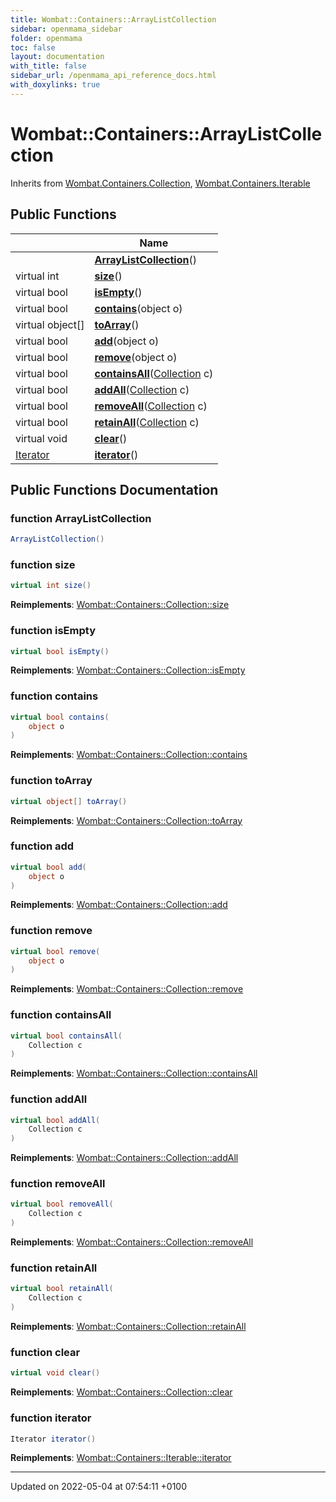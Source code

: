 ```yaml
---
title: Wombat::Containers::ArrayListCollection
sidebar: openmama_sidebar
folder: openmama
toc: false
layout: documentation
with_title: false
sidebar_url: /openmama_api_reference_docs.html
with_doxylinks: true
---
```


# Wombat::Containers::ArrayListCollection





Inherits from [Wombat.Containers.Collection](interfaceWombat_1_1Containers_1_1Collection.html), [Wombat.Containers.Iterable](interfaceWombat_1_1Containers_1_1Iterable.html)

## Public Functions

|                | Name           |
| -------------- | -------------- |
| | **[ArrayListCollection](classWombat_1_1Containers_1_1ArrayListCollection.html#function-arraylistcollection)**() |
| virtual int | **[size](classWombat_1_1Containers_1_1ArrayListCollection.html#function-size)**() |
| virtual bool | **[isEmpty](classWombat_1_1Containers_1_1ArrayListCollection.html#function-isempty)**() |
| virtual bool | **[contains](classWombat_1_1Containers_1_1ArrayListCollection.html#function-contains)**(object o) |
| virtual object[] | **[toArray](classWombat_1_1Containers_1_1ArrayListCollection.html#function-toarray)**() |
| virtual bool | **[add](classWombat_1_1Containers_1_1ArrayListCollection.html#function-add)**(object o) |
| virtual bool | **[remove](classWombat_1_1Containers_1_1ArrayListCollection.html#function-remove)**(object o) |
| virtual bool | **[containsAll](classWombat_1_1Containers_1_1ArrayListCollection.html#function-containsall)**([Collection](interfaceWombat_1_1Containers_1_1Collection.html) c) |
| virtual bool | **[addAll](classWombat_1_1Containers_1_1ArrayListCollection.html#function-addall)**([Collection](interfaceWombat_1_1Containers_1_1Collection.html) c) |
| virtual bool | **[removeAll](classWombat_1_1Containers_1_1ArrayListCollection.html#function-removeall)**([Collection](interfaceWombat_1_1Containers_1_1Collection.html) c) |
| virtual bool | **[retainAll](classWombat_1_1Containers_1_1ArrayListCollection.html#function-retainall)**([Collection](interfaceWombat_1_1Containers_1_1Collection.html) c) |
| virtual void | **[clear](classWombat_1_1Containers_1_1ArrayListCollection.html#function-clear)**() |
| [Iterator](interfaceWombat_1_1Containers_1_1Iterator.html) | **[iterator](classWombat_1_1Containers_1_1ArrayListCollection.html#function-iterator)**() |

## Public Functions Documentation

### function ArrayListCollection

```csharp
ArrayListCollection()
```


### function size

```csharp
virtual int size()
```


**Reimplements**: [Wombat::Containers::Collection::size](interfaceWombat_1_1Containers_1_1Collection.html#function-size)


### function isEmpty

```csharp
virtual bool isEmpty()
```


**Reimplements**: [Wombat::Containers::Collection::isEmpty](interfaceWombat_1_1Containers_1_1Collection.html#function-isempty)


### function contains

```csharp
virtual bool contains(
    object o
)
```


**Reimplements**: [Wombat::Containers::Collection::contains](interfaceWombat_1_1Containers_1_1Collection.html#function-contains)


### function toArray

```csharp
virtual object[] toArray()
```


**Reimplements**: [Wombat::Containers::Collection::toArray](interfaceWombat_1_1Containers_1_1Collection.html#function-toarray)


### function add

```csharp
virtual bool add(
    object o
)
```


**Reimplements**: [Wombat::Containers::Collection::add](interfaceWombat_1_1Containers_1_1Collection.html#function-add)


### function remove

```csharp
virtual bool remove(
    object o
)
```


**Reimplements**: [Wombat::Containers::Collection::remove](interfaceWombat_1_1Containers_1_1Collection.html#function-remove)


### function containsAll

```csharp
virtual bool containsAll(
    Collection c
)
```


**Reimplements**: [Wombat::Containers::Collection::containsAll](interfaceWombat_1_1Containers_1_1Collection.html#function-containsall)


### function addAll

```csharp
virtual bool addAll(
    Collection c
)
```


**Reimplements**: [Wombat::Containers::Collection::addAll](interfaceWombat_1_1Containers_1_1Collection.html#function-addall)


### function removeAll

```csharp
virtual bool removeAll(
    Collection c
)
```


**Reimplements**: [Wombat::Containers::Collection::removeAll](interfaceWombat_1_1Containers_1_1Collection.html#function-removeall)


### function retainAll

```csharp
virtual bool retainAll(
    Collection c
)
```


**Reimplements**: [Wombat::Containers::Collection::retainAll](interfaceWombat_1_1Containers_1_1Collection.html#function-retainall)


### function clear

```csharp
virtual void clear()
```


**Reimplements**: [Wombat::Containers::Collection::clear](interfaceWombat_1_1Containers_1_1Collection.html#function-clear)


### function iterator

```csharp
Iterator iterator()
```


**Reimplements**: [Wombat::Containers::Iterable::iterator](interfaceWombat_1_1Containers_1_1Iterable.html#function-iterator)


-------------------------------

Updated on 2022-05-04 at 07:54:11 +0100